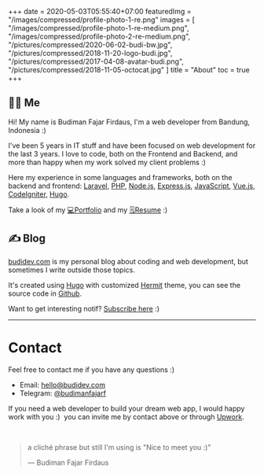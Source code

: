 +++
date = 2020-05-03T05:55:40+07:00
featuredImg = "/images/compressed/profile-photo-1-re.png"
images = [
  "/images/compressed/profile-photo-1-re-medium.png",
  "/images/compressed/profile-photo-2-re-medium.png",
  "/pictures/compressed/2020-06-02-budi-bw.jpg",
  "/pictures/compressed/2018-11-20-logo-budi.jpg",
  "/pictures/compressed/2017-04-08-avatar-budi.png",
  "/pictures/compressed/2018-11-05-octocat.jpg"
]
title = "About"
toc = true
+++
## 👨‍💻 Me

Hi! My name is Budiman Fajar Firdaus, I'm a web developer from Bandung, Indonesia :)

I've been 5 years in IT stuff and have been focused on web development for the last 3 years. I love to code, both on the Frontend and Backend, and more than happy when my work solved my client problems :)

Here my experience in some languages and frameworks, both on the backend and frontend: [Laravel](https://laravel.com/ "Laravel"), [PHP](https://www.php.net/ "PHP"), [Node.js](https://nodejs.org/ "Node.js"), [Express.js](http://expressjs.com/ "Express.js"), [JavaScript](https://developer.mozilla.org/en-US/docs/Web/JavaScript "JavaScript"), [Vue.js](https://vuejs.org/ "Vue.js"), [CodeIgniter](https://codeigniter.com/ "CodeIgniter"), [Hugo](https://gohugo.io "Hugo").

Take a look of my [💻Portfolio](/dev/ "Budiman's Portfolio") and my [🗒️Resume](https://drive.google.com/file/d/1WRaVoQDYyalb_EQYg--ddVMND3uhL3M8/view?usp=sharing "Budiman's Resume") :)

## ✍️ Blog

[budidev.com](/ "BudiDev") is my personal blog about coding and web development, but sometimes I write outside those topics.

It's created using [Hugo](https://gohugo.io "Hugo") with customized [Hermit](https://themes.gohugo.io/hermit "Hugo Hermit theme") theme, you can see the source code in [Github](https://github.com/budimanfajarf/blog "Github Blog Budiman Fajar Firdaus").

Want to get interesting notif?
[Subscribe here](https://subs.budidev.com/newsletter "Subscribe Newsletter") :)

---

# Contact

Feel free to contact me if you have any questions :)

* Email: [hello@budidev.com](mailto:hello@budidev.com?cc=budimanfajarf@gmail.com "Email Budiman Fajar Firdaus")
* Telegram: [@budimanfajarf](https://t.me/budimanfajarf/ "Telegram Budiman Fajar Firdaus")

If you need a web developer to build your dream web app, I would happy work with you :)&nbsp; you can invite me by contact above or through [Upwork](https://www.upwork.com/freelancers/\~01b8d55d6a5a8f1077/ "Upwork Budiman Fajar Firdaus").

‎

> a cliché phrase but still I'm using is "Nice to meet you :)"
>
> — Budiman Fajar Firdaus

‎
